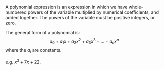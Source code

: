 A polynomial expression is an expression in which we have whole-numbered
powers of the variable multiplied by numerical coefficients, and added
together. The powers of the variable must be positive integers, or zero.

The general form of a polynomial is:
$$a_0 + a_1 x + a_2 x^2 + a_3 x^3 + \dots + a_n x^n $$ where the $a_i$ are constants.

e.g. $x^3+7x+22$.
